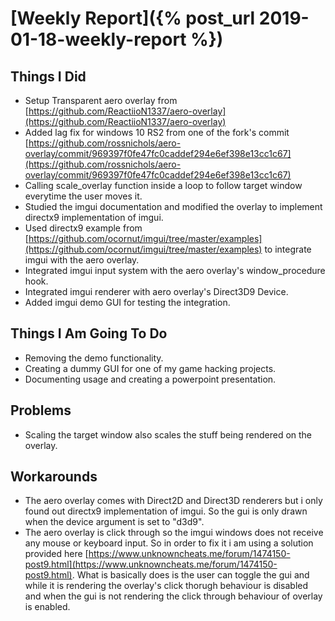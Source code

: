 # [Weekly Report]({% post_url 2019-01-18-weekly-report %})

## Things I Did
- Setup Transparent aero overlay from [https://github.com/ReactiioN1337/aero-overlay](https://github.com/ReactiioN1337/aero-overlay)
- Added lag fix for windows 10 RS2 from one of the fork's commit [https://github.com/rossnichols/aero-overlay/commit/969397f0fe47fc0caddef294e6ef398e13cc1c67](https://github.com/rossnichols/aero-overlay/commit/969397f0fe47fc0caddef294e6ef398e13cc1c67)
- Calling scale_overlay function inside a loop to follow target window everytime the user moves it.
- Studied the imgui documentation and modified the overlay to implement directx9 implementation of imgui.
- Used directx9 example from [https://github.com/ocornut/imgui/tree/master/examples](https://github.com/ocornut/imgui/tree/master/examples) to integrate imgui with the aero overlay.
- Integrated imgui input system with the aero overlay's window_procedure hook.
- Integrated imgui renderer with aero overlay's Direct3D9 Device.
- Added imgui demo GUI for testing the integration.

## Things I Am Going To Do
- Removing the demo functionality.
- Creating a dummy GUI for one of my game hacking projects.
- Documenting usage and creating a powerpoint presentation.

## Problems
- Scaling the target window also scales the stuff being rendered on the overlay.

## Workarounds
- The aero overlay comes with Direct2D and Direct3D renderers but i only found out directx9 implementation of imgui. So the gui is only drawn when the device argument is set to "d3d9".
- The aero overlay is click through so the imgui windows does not receive any mouse or keyboard input. So in order to fix it i am using a solution provided here [https://www.unknowncheats.me/forum/1474150-post9.html](https://www.unknowncheats.me/forum/1474150-post9.html). What is basically does is the user can toggle the gui and while it is rendering the overlay's click thorugh behaviour is disabled and when the gui is not rendering the click through behaviour of overlay is enabled.

